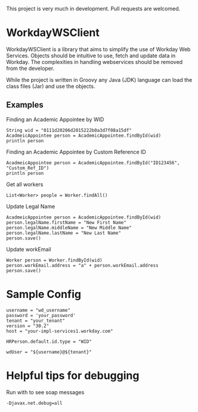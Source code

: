 This project is very much in development. Pull requests are welcomed.  


# WorkdayWSClient

WorkdayWSClient is a library that aims to simplify the use of Workday Web Services. Objects should be intuitive to use, 
fetch and update data in Workday. The complexities in handling webservices should be removed from the developer. 

While the project is written in Groovy any Java (JDK) language can load the class files (Jar) and use the objects. 

## Examples
Finding an Academic Appointee by WID

```$xslt
String wid = "0111d20206d2015222b0a3d7f08a15df"
AcadmeicAppointee person = AcademicAppointee.findById(wid)
println person

```

Finding an Academic Appointee by Custom Reference ID

```$xslt
AcadmeicAppointee person = AcademicAppointee.findById("ID123456", "Custom_Ref_ID")
println person

```

Get all workers

```$xslt
List<Worker> people = Worker.findAll()

```

Update Legal Name

```$xslt
AcadmeicAppointee person = AcademicAppointee.findById(wid)
person.legalName.firstName = "New First Name"
person.legalName.middleName = "New Middle Name"
person.legalName.lastName = "New Last Name"
person.save()
```

Update workEmail

```$xslt
Worker person = Worker.findById(wid)
person.workEmail.address = "a" + person.workEmail.address
person.save()
```

# Sample Config
```$xslt
username = "wd_username"
password = 'your_password'
tenant = "your_tenant"
version = "30.2"
host = "your-impl-services1.workday.com"

HRPerson.default.id.type = "WID"

wdUser = "${username}@${tenant}"

```

# Helpful tips for debugging
Run with to see soap messages
```$xslt
-Djavax.net.debug=all

```